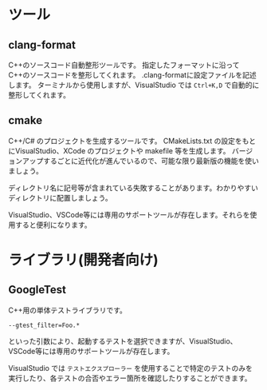 
# ツール

## clang-format

C++のソースコード自動整形ツールです。
指定したフォーマットに沿ってC++のソースコードを整形してくれます。
.clang-formatに設定ファイルを記述します。
ターミナルから使用しますが、VisualStudio では `Ctrl+K,D` で自動的に整形してくれます。

## cmake

C++/C# のプロジェクトを生成するツールです。
CMakeLists.txt の設定をもとにVisualStudio、XCode のプロジェクトや makefile 等を生成します。
バージョンアップするごとに近代化が進んでいるので、可能な限り最新版の機能を使いましょう。

ディレクトリ名に記号等が含まれている失敗することがあります。わかりやすいディレクトリに配置しましょう。

VisualStudio、VSCode等には専用のサポートツールが存在します。それらを使用すると便利になります。

# ライブラリ(開発者向け)

## GoogleTest

C++用の単体テストライブラリです。

```
--gtest_filter=Foo.*
```

といった引数により、起動するテストを選択できますが、VisualStudio、VSCode等には専用のサポートツールが存在します。

VisualStudio では `テストエクスプローラー` を使用することで特定のテストのみを実行したり、各テストの合否やエラー箇所を確認したりすることができます。